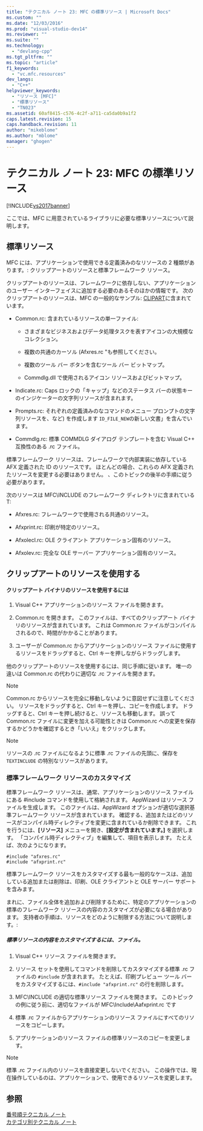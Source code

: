 ```yaml
---
title: "テクニカル ノート 23: MFC の標準リソース | Microsoft Docs"
ms.custom: ""
ms.date: "12/03/2016"
ms.prod: "visual-studio-dev14"
ms.reviewer: ""
ms.suite: ""
ms.technology: 
  - "devlang-cpp"
ms.tgt_pltfrm: ""
ms.topic: "article"
f1_keywords: 
  - "vc.mfc.resources"
dev_langs: 
  - "C++"
helpviewer_keywords: 
  - "リソース [MFC]"
  - "標準リソース"
  - "TN023"
ms.assetid: 60af8415-c576-4c2f-a711-ca5da0b9a1f2
caps.latest.revision: 15
caps.handback.revision: 11
author: "mikeblome"
ms.author: "mblome"
manager: "ghogen"
---
```

# テクニカル ノート 23: MFC の標準リソース
[!INCLUDE[vs2017banner](../assembler/inline/includes/vs2017banner.md)]

ここでは、MFC に用意されているライブラリに必要な標準リソースについて説明します。  
  
## 標準リソース  
 MFC には、アプリケーションで使用できる定義済みのなリソースの 2 種類があります。: クリップアートのリソースと標準フレームワーク リソース。  
  
 クリップアートのリソースは、フレームワークに依存しない、アプリケーションのユーザー インターフェイスに追加する必要のあるそのほかの情報です。  次のクリップアートのリソースは、MFC の一般的なサンプル: [CLIPART](../top/visual-cpp-samples.md)に含まれています。  
  
-   Common.rc: 含まれているリソースの単一ファイル:  
  
    -   さまざまなビジネスおよびデータ処理タスクを表すアイコンの大規模なコレクション。  
  
    -   複数の共通のカーソル \(Afxres.rc "も参照してください。  
  
    -   複数のツール バー ボタンを含むツール バー ビットマップ。  
  
    -   Commdlg.dll で使用されるアイコン リソースおよびビットマップ。  
  
-   Indicate.rc: Caps ロックの「キャップ」などのステータス バーの状態キーのインジケーターの文字列リソースが含まれます。  
  
-   Prompts.rc: それぞれの定義済みのなコマンドのメニュー プロンプトの文字列リソースを、など\) を作成します `ID_FILE_NEW`の新しい文書」を含んでいます。  
  
-   Commdlg.rc: 標準 COMMDLG ダイアログ テンプレートを含む Visual C\+\+ 互換性のある .rc ファイル。  
  
 標準フレームワーク リソースは、フレームワークで内部実装に依存している AFX 定義された ID のリソースです。  ほとんどの場合、これらの AFX 定義されたリソースを変更する必要はありません。  、このトピックの後半の手順に従う必要があります。  
  
 次のリソースは MFC\\INCLUDE のフレームワーク ディレクトリに含まれている T:  
  
-   Afxres.rc: フレームワークで使用される共通のリソース。  
  
-   Afxprint.rc: 印刷が特定のリソース。  
  
-   Afxolecl.rc: OLE クライアント アプリケーション固有のリソース。  
  
-   Afxolev.rc: 完全な OLE サーバー アプリケーション固有のリソース。  
  
## クリップアートのリソースを使用する  
  
#### クリップアート バイナリのリソースを使用するには  
  
1.  Visual C\+\+ アプリケーションのリソース ファイルを開きます。  
  
2.  Common.rc を開きます。  このファイルは、すべてのクリップアート バイナリのリソースが含まれています。  これは Common.rc ファイルがコンパイルされるので、時間がかかることがあります。  
  
3.  ユーザーが Common.rc からアプリケーションのリソース ファイルに使用するリソースをドラッグすると、Ctrl キーを押しながらドラッグします。  
  
 他のクリップアートのリソースを使用するには、同じ手順に従います。  唯一の違いは Common.rc の代わりに適切な .rc ファイルを開きます。  
  
> [!NOTE]
>  Common.rc からリソースを完全に移動しないように意図せずに注意してください。  リソースをドラッグすると、Ctrl キーを押し、コピーを作成します。  ドラッグすると、Ctrl キーを押し続けると、リソースも移動します。  誤って Common.rc ファイルに変更を加える可能性ときは Common.rc への変更を保存するかどうかを確認するとき「いいえ」をクリックします。  
  
> [!NOTE]
>  リソースの .rc ファイルになるように標準 .rc ファイルの先頭に、保存を `TEXTINCLUDE` の特別なリソースがあります。  
  
### 標準フレームワーク リソースのカスタマイズ  
 標準フレームワーク リソースは、通常、アプリケーションのリソース ファイルにある \#include コマンドを使用して格納されます。  AppWizard はリソース ファイルを生成します。  このファイルは、AppWizard オプションが適切な選択基準フレームワーク リソースが含まれています。  確認する、追加またはどのリソースがコンパイル時ディレクティブを変更に含まれているか削除できます。  これを行うには、**\[リソース\]** メニューを開き、**\[設定が含まれています。\]** を選択します。  「コンパイル時ディレクティブ」を編集して、項目を表示します。  たとえば、次のようになります。  
  
```  
#include "afxres.rc"  
#include "afxprint.rc"  
```  
  
 標準フレームワーク リソースをカスタマイズする最も一般的なケースは、追加している追加または削除は、印刷、OLE クライアントと OLE サーバー サポートを含みます。  
  
 まれに、ファイル全体を追加および削除するために、特定のアプリケーションの標準のフレームワーク リソースの内容のカスタマイズが必要になる場合があります。  支持者の手順は、リソースをどのように制限する方法について説明します。:  
  
##### 標準リソースの内容をカスタマイズするには、ファイル。  
  
1.  Visual C\+\+ リソース ファイルを開きます。  
  
2.  リソース セットを使用してコマンドを削除してカスタマイズする標準 .rc ファイルの `#include` が含まれます。  たとえば、印刷プレビュー ツール バーをカスタマイズするには、`#include "afxprint.rc"` の行を削除します。  
  
3.  MFC\\INCLUDE の適切な標準リソース ファイルを開きます。  このトピックの例に従う前に、適切なファイルが MFC\\Include\\Aafxprint.rc です  
  
4.  標準 .rc ファイルからアプリケーションのリソース ファイルにすべてのリソースをコピーします。  
  
5.  アプリケーションのリソース ファイルの標準リソースのコピーを変更します。  
  
> [!NOTE]
>  標準 .rc ファイル内のリソースを直接変更しないでください。  この操作では、現在操作しているのは、アプリケーションで、使用できるリソースを変更します。  
  
## 参照  
 [番号順テクニカル ノート](../mfc/technical-notes-by-number.md)   
 [カテゴリ別テクニカル ノート](../mfc/technical-notes-by-category.md)